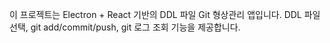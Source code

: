 <!-- Use this file to provide workspace-specific custom instructions to Copilot. For more details, visit https://code.visualstudio.com/docs/copilot/copilot-customization#_use-a-githubcopilotinstructionsmd-file -->

이 프로젝트는 Electron + React 기반의 DDL 파일 Git 형상관리 앱입니다. DDL 파일 선택, git add/commit/push, git 로그 조회 기능을 제공합니다.
